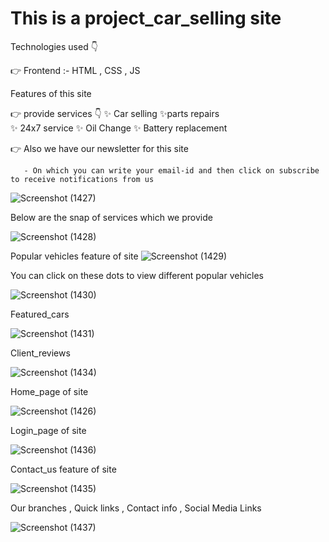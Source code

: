 # This is a project_car_selling site 

Technologies used 👇

👉 Frontend :-  HTML , CSS , JS


Features of this site 

👉  provide services 👇
✨ Car selling 
✨parts repairs  
✨ 24x7 service 
 ✨ Oil Change 
 ✨ Battery replacement 
         
 👉 Also we have our newsletter for this site 
       
       - On which you can write your email-id and then click on subscribe to receive notifications from us 
        
![Screenshot (1427)](https://user-images.githubusercontent.com/100211110/191235399-cd1d1d5d-18b9-4968-9089-ad08614f19ad.png)

Below are the snap of  services which we provide 

![Screenshot (1428)](https://user-images.githubusercontent.com/100211110/191236230-35340bc3-b9fb-4402-9627-83b253ad9fb8.png)

Popular vehicles feature of site
![Screenshot (1429)](https://user-images.githubusercontent.com/100211110/191236657-690a1111-4c3a-4373-98b3-cdd3f08902c0.png)
  
 You can click on these dots to view different popular vehicles
 
 ![Screenshot (1430)](https://user-images.githubusercontent.com/100211110/191238039-3bb6596d-6679-4b80-b6c3-b7597cad6867.png)
 
 Featured_cars

![Screenshot (1431)](https://user-images.githubusercontent.com/100211110/191248640-32ee2805-96ae-4b19-9015-a0f743295147.png)


Client_reviews

![Screenshot (1434)](https://user-images.githubusercontent.com/100211110/191249113-cfdc834e-3ac3-4805-8585-314b673f627d.png)


Home_page of site 

![Screenshot (1426)](https://user-images.githubusercontent.com/100211110/191249594-4ab9881d-55b2-435a-bf1a-60888251c292.png)

Login_page of site

![Screenshot (1436)](https://user-images.githubusercontent.com/100211110/191249799-f1906312-96b0-4a1a-bfdd-6ba7c3b33547.png)

Contact_us feature of site 

![Screenshot (1435)](https://user-images.githubusercontent.com/100211110/191250057-594e5d93-58a9-450f-a117-9015c9fe4338.png)


Our branches , Quick links , Contact info ,  Social Media Links 

![Screenshot (1437)](https://user-images.githubusercontent.com/100211110/191251987-ad2df5a5-e62f-405d-88ee-3234622db4dd.png)
